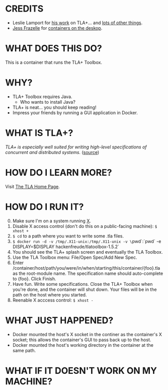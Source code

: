 # CREDITS
* Leslie Lamport for [his work](http://research.microsoft.com/en-us/um/people/lamport/tla/papers.html) on TLA+... and [lots of other things](https://en.wikipedia.org/wiki/Leslie_Lamport). 
* [Jess Frazelle](https://github.com/jfrazelle) for [containers on the deskop](https://blog.jessfraz.com/post/docker-containers-on-the-desktop/).

# WHAT DOES THIS DO?
This is a container that runs the TLA+ Toolbox.

# WHY?
* TLA+ Toolbox requires Java.
	* Who wants to install Java?
* TLA+ is neat... you should keep reading!
* Impress your friends by running a GUI application in Docker.

# WHAT IS TLA+?
_TLA+ is especially well suited for writing high-level specifications of concurrent and distributed systems._ ([source](http://research.microsoft.com/en-us/um/people/lamport/tla/tla-intro.html))

# HOW DO I LEARN MORE?
Visit [The TLA Home Page](http://research.microsoft.com/en-us/um/people/lamport/tla/tla.html).

# HOW DO I RUN IT?
0. Make sure I'm on a system running [X](https://en.wikipedia.org/wiki/X_Window_System).
1. Disable X access control (don't do this on a public-facing machine): `$ xhost +`
2. `$ cd` to a path where you want to write some .tla files.
3. `$ docker run -d -v /tmp/.X11-unix:/tmp/.X11-unix -v \`pwd\`:\`pwd\` -e DISPLAY=$DISPLAY hackenfreude/tlatoolbox-1.5.2`
4. You should see the TLA+ splash screen and eventually the TLA Toolbox.
5. Use the TLA Toolbox menu: File/Open Spec/Add New Spec.
6. Enter /container/host/path/you/were/in/when/starting/this/container/{foo}.tla as the root-module name. The specification name should auto-complete to {foo}. Click Finish.
7. Have fun. Write some specifications. Close the TLA+ Toolbox when you're done, and the container will shut down. Your files will be in the path on the host where you started.
8. Reenable X acccess control: `$ xhost -`

# WHAT JUST HAPPENED?
* Docker mounted the host's X socket in the continer as the container's X socket; this allows the container's GUI to pass back up to the host.
* Docker mounted the host's working directory in the container at the same path.

# WHAT IF IT DOESN'T WORK ON MY MACHINE?
